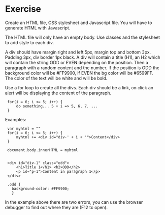# Exercise

Create an HTML file, CSS stylesheet and Javascript file. You will have to generate HTML with Javascript.

The HTML file will only have an empty body. Use classes and the stylesheet to add style to each div.

A div should have margin right and left 5px, margin top and bottom 3px. Padding 3px, div border 1px black. A div will contain a title (H1), an H2 which will contain the string ODD or EVEN depending on the position. Then a paragraph with a random content and the number. If the position is ODD the background color will be #FF9900, if EVEN the bg color will be #6599FF. The color of the text will be white and will be bold.

Use a for loop to create all the divs. Each div should be a link, on click an alert will be displaying the content of the paragraph.




     for(i = 0; i <= 5; i++) {
         do something... 5 + i => 5, 6, 7, ...
     }

  Examples:

     var myhtml = ""
     for(i = 0; i <= 5; i++) {
         myhtml += <div id="div-' + i + '">Content</div>
     }
     
     document.body.innerHTML = myhtml
     
     
     <div id="div-1" class="odd">
         <h1>Title 1</h1> <h2>ODD</h2>
         <p id="p-1">Content in paragraph 1</p>
     </div>
     
     .odd {
       background-color: #FF9900;
       }
     
In the example above there are two errors, you can use the browser debugger to find out where they are (F12 to open).
